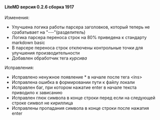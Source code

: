 #### LiteMD версия 0.2.6 сборка 1917

Изменения:
- Улучшена логика работы парсера заголовков, который теперь не срабатывает на "---"(разделитель)
- Логика парсера переноса строк на 80% приведена к стандарту markdown basic
- В парсере переноса строк отключены контрольные точки для улучшения производительности
- Добавлен обработчик тега *курсива*

Исправления:
- Исправлено ненужное появление \* в начале после тега \<ins\>
- Исправлена ошибка в формировании пути к файлу локали
- Исправлен баг, при котором нажатие enter в начале текста приводило к зависанию
- Исправлен глюк символа в конце строки перед если на следующей строке символ не кириллица
- Исправлены пропадания символа в конце строки после нажатия enter